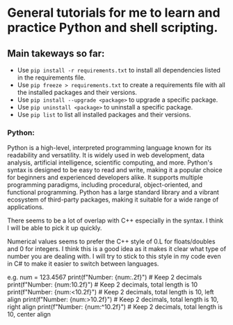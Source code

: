 # General tutorials for me to learn and practice Python and shell scripting.

## Main takeways so far:
 - Use `pip install -r requirements.txt` to install all dependencies listed in the requirements file.
 - Use `pip freeze > requirements.txt` to create a requirements file with all the installed packages and their versions.
 - Use `pip install --upgrade <package>` to upgrade a specific package.
 - Use `pip uninstall <package>` to uninstall a specific package.
 - Use `pip list` to list all installed packages and their versions.

### Python:
Python is a high-level, interpreted programming language known for its readability and versatility. It is widely used in web development, data analysis, artificial intelligence, scientific computing, and more.
Python's syntax is designed to be easy to read and write, making it a popular choice for beginners and experienced developers alike. It supports multiple programming paradigms, including procedural, object-oriented, and functional programming. Python has a large standard library and a vibrant ecosystem of third-party packages, making it suitable for a wide range of applications.

There seems to be a lot of overlap with C++ especially in the syntax. I think I will be able to pick it up quickly.

Numerical values seems to prefer the C++ style of 0.L for floats/doubles and 0 for integers. I think this is a good idea as it makes it clear what type of number you are dealing with. I will try to stick to this style in my code even in C# to make it easier to switch between languages.

e.g.
num = 123.4567
print(f"Number: {num:.2f}") # Keep 2 decimals
print(f"Number: {num:10.2f}") # Keep 2 decimals, total length is 10
print(f"Number: {num:<10.2f}") # Keep 2 decimals, total length is 10, left align
print(f"Number: {num:>10.2f}") # Keep 2 decimals, total length is 10, right align
print(f"Number: {num:^10.2f}") # Keep 2 decimals, total length is 10, center align